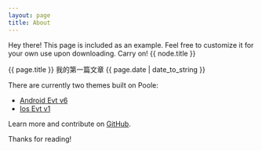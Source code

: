 ```yaml
---
layout: page
title: About
---
```


<p class="message">
  Hey there! This page is included as an example. Feel free to customize it for your own use upon downloading. Carry on!
  {{ node.title }}
</p>


{{ page.title }}
我的第一篇文章
{{ page.date | date_to_string }}

There are currently two themes built on Poole:

* [Android Evt v6](https://kuanchunchen.github.io/)
* [Ios Evt v1](http://lanyon.getpoole.com)

Learn more and contribute on [GitHub](https://github.com/poole).

Thanks for reading!
